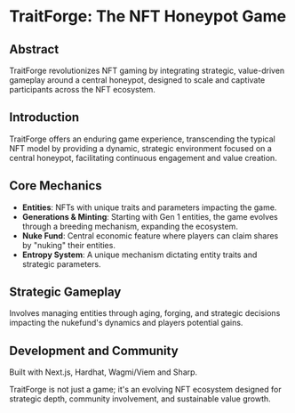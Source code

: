 # TraitForge: The NFT Honeypot Game

## Abstract

TraitForge revolutionizes NFT gaming by integrating strategic, value-driven gameplay around a central honeypot, designed to scale and captivate participants across the NFT ecosystem.

## Introduction

TraitForge offers an enduring game experience, transcending the typical NFT model by providing a dynamic, strategic environment focused on a central honeypot, facilitating continuous engagement and value creation.

## Core Mechanics

- **Entities**: NFTs with unique traits and parameters impacting the game.
- **Generations & Minting**: Starting with Gen 1 entities, the game evolves through a breeding mechanism, expanding the ecosystem.
- **Nuke Fund**: Central economic feature where players can claim shares by "nuking" their entities.
- **Entropy System**: A unique mechanism dictating entity traits and strategic parameters.

## Strategic Gameplay

Involves managing entities through aging, forging, and strategic decisions impacting the nukefund's dynamics and players potential gains.

## Development and Community

Built with Next.js, Hardhat, Wagmi/Viem and Sharp.

TraitForge is not just a game; it's an evolving NFT ecosystem designed for strategic depth, community involvement, and sustainable value growth.
